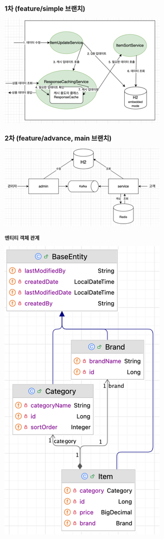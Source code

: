 ## 1차 (feature/simple 브랜치)
<img src="./images/1차 서비스들.png">

## 2차 (feature/advance, main 브랜치)
<img src="./images/2차 구성.png">

### 엔티티 객체 관계
<img src="./images/엔티티 다이어그램.png">

